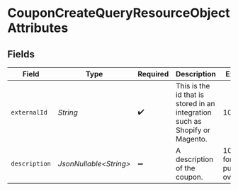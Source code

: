 # CouponCreateQueryResourceObjectAttributes


## Fields

| Field                                                                       | Type                                                                        | Required                                                                    | Description                                                                 | Example                                                                     |
| --------------------------------------------------------------------------- | --------------------------------------------------------------------------- | --------------------------------------------------------------------------- | --------------------------------------------------------------------------- | --------------------------------------------------------------------------- |
| `externalId`                                                                | *String*                                                                    | :heavy_check_mark:                                                          | This is the id that is stored in an integration such as Shopify or Magento. | 10OFF                                                                       |
| `description`                                                               | *JsonNullable\<String>*                                                     | :heavy_minus_sign:                                                          | A description of the coupon.                                                | 10% off for purchases over $50                                              |